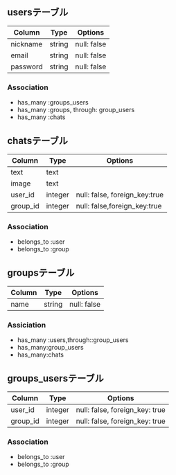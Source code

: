 
## usersテーブル

|Column|Type|Options|
|------|----|-------|
|nickname|string|null: false|
|email|string|null: false|
|password|string|null: false|


### Association
- has_many :groups_users
- has_many :groups, through: group_users
- has_many :chats

## chatsテーブル

|Column|Type|Options|
|------|----|-------|
|text|text||
|image|text||
|user_id|integer|null: false, foreign_key:true| 
|group_id|integer|null: false,foreign_key:true|

### Association
- belongs_to :user
- belongs_to :group


## groupsテーブル
|Column|Type|Options|
|------|----|-------|
|name|string|null: false|

### Assiciation
- has_many :users,through::group_users
- has_many:group_users
- has_many:chats 


## groups_usersテーブル

|Column|Type|Options|
|------|----|-------|
|user_id|integer|null: false, foreign_key: true|
|group_id|integer|null: false, foreign_key: true|

### Association
- belongs_to :user
- belongs_to :group
